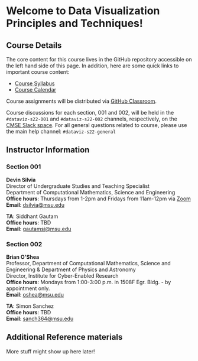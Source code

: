 # Welcome to Data Visualization Principles and Techniques!

## Course Details

The core content for this course lives in the GitHub repository accessible
on the left hand side of this page. In addition, here are some quick links
to important course content:

* [Course Syllabus](https://docs.google.com/document/d/e/2PACX-1vRr8xymLONaAJEk0Hf5gDKp8J0ptIgbKzVWCn6JwEbS_P9I_t8XEYoLpXr-lDGJBe6H3XY-YFA6DpC9/pub)
* [Course Calendar](https://docs.google.com/spreadsheets/d/e/2PACX-1vT_tcT_jhZLUnHzrfy0GYtHQKNU7U-SqXMd85uJZF5Nob2YL21CqA8ZvW4rGyqWaUBcoWkUscf_CSHp/pubhtml?gid=552775605&single=true)

Course assignments will be distributed via
[GitHub Classroom](https://classroom.github.com/).

Course discussions for each section, 001 and 002, will be held in the `#dataviz-s22-001` and `#dataviz-s22-002` channels, respectively, on the
[CMSE Slack space](https://cmse-courses.slack.com). For all general questions related to course, please use the main help channel: `#dataviz-s22-general`

## Instructor Information

### Section 001
**Devin Silvia**  
Director of Undergraduate Studies and Teaching Specialist  
Department of Computational Mathematics, Science and Engineering  
**Office hours**: Thursdays from 1-2pm and Fridays from 11am-12pm via [Zoom](https://msu.zoom.us/j/97536101605)  
**Email**: [dsilvia@msu.edu](mailto:dsilvia@msu.edu)  

**TA**: Siddhant Gautam    
**Office hours**: TBD    
**Email**: [gautamsi@msu.edu](mailto:gautamsi@msu.edu)  

### Section 002
**Brian O'Shea**  
Professor, Department of Computational Mathematics, Science and Engineering & Department of Physics and Astronomy  
Director, Institute for Cyber-Enabled Research  
**Office hours**: Mondays from 1:00-3:00 p.m. in 1508F Egr. Bldg. - by appointment only.     
**Email**: [oshea@msu.edu](mailto:oshea@msu.edu)   

**TA**: Simon Sanchez  
**Office hours**: TBD    
**Email**: [sanch364@msu.edu](mailto:sanch364@msu.edu)  




## Additional Reference materials

More stuff might show up here later!
